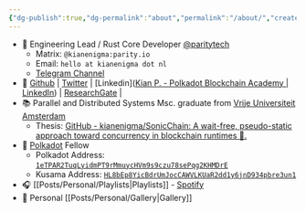 ```yaml
---
{"dg-publish":true,"dg-permalink":"about","permalink":"/about/","created":"2024-09-18T20:37:11.055+01:00","updated":"2024-10-25T10:03:29.515+01:00"}
---
```


-  🦀 Engineering Lead / Rust Core Developer [@paritytech](https://twitter.com/ParityTech/)
	- Matrix: `@kianenigma:parity.io`
	- Email: `hello at kianenigma dot nl`
	- [Telegram Channel](https://t.me/+u0tGVT-QEyAyYWU0)
- 🐙 [Github](https://github.com/kianenigma) | [Twitter](https://twitter.com/kianenigma)  | [Linkedin]([Kian P. - Polkadot Blockchain Academy | LinkedIn](https://www.linkedin.com/in/kizi/)) | [ResearchGate](https://www.researchgate.net/profile/Kian-Paimani) | 
- 📚 Parallel and Distributed Systems Msc. graduate from [Vrije Universiteit Amsterdam](https://twitter.com/VUamsterdam)
	- Thesis: [GitHub - kianenigma/SonicChain: A wait-free, pseudo-static approach toward concurrency in blockchain runtimes 🚀.](https://github.com/kianenigma/SonicChain?tab=readme-ov-file)
- 🔴 [Polkadot](https://www.polkadot.network) Fellow
	- Polkadot Address: [`1eTPAR2TuqLyidmPT9rMmuycHVm9s9czu78sePqg2KHMDrE`](https://polkadot.subscan.io/account/1eTPAR2TuqLyidmPT9rMmuycHVm9s9czu78sePqg2KHMDrE)
	- Kusama Address: [`HL8bEp8YicBdrUmJocCAWVLKUaR2dd1y6jnD934pbre3un1`](https://kusama.subscan.io/account/HL8bEp8YicBdrUmJocCAWVLKUaR2dd1y6jnD934pbre3un1)
- 🎧 [[Posts/Personal/Playlists\|Playlists]] - [Spotify](https://open.spotify.com/user/1248494156?si=4e6338ab8bdb4c04)
- 📸 Personal [[Posts/Personal/Gallery\|Gallery]]
